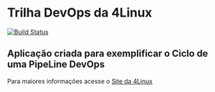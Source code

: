 # Trilha DevOps da 4Linux

<!-- Altere a Flag abaixo com sua URL do Travis -->
[![Build Status](https://travis-ci.org/NoQI/DevOpsLab-HelloWorld.svg?branch=master)](https://travis-ci.org/NoQI/DevOpsLab-HelloWorld)

## Aplicação criada para exemplificar o Ciclo de uma PipeLine DevOps


Para maiores informações acesse o [Site da 4Linux](https://www.4linux.com.br/cursos/devops)
